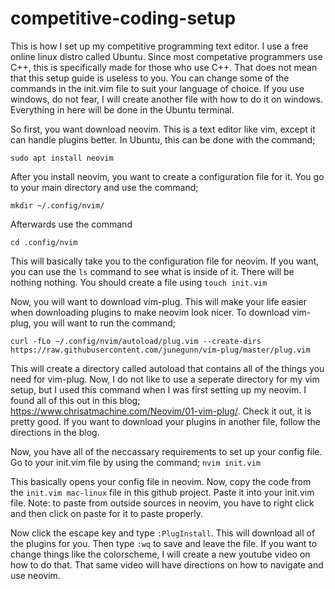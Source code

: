 # competitive-coding-setup
This is how I set up my competitive programming text editor. I use a free online linux distro called Ubuntu. Since most competative programmers use C++, this is specifically made for those who use C++. That does not mean that this setup guide is useless to you. You can change some of the commands in the init.vim file to suit your language of choice. If you use windows, do not fear, I will create another file with how to do it on windows. Everything in here will be done in the Ubuntu terminal.

So first, you want download neovim. This is a text editor like vim, except it can handle plugins better. In Ubuntu, this can be done with the command;

`sudo apt install neovim`

After you install neovim, you want to create a configuration file for it. You go to your main directory and use the command;

`mkdir ~/.config/nvim/`

Afterwards use the command 

`cd .config/nvim`

This will basically take you to the configuration file for neovim. If you want, you can use the `ls` command to see what is inside of it. There will be nothing nothing. You should create a file using 
`touch init.vim`

Now, you will want to download vim-plug. This will make your life easier when downloading plugins to make neovim look nicer. To download vim-plug, you will want to run the command; 

`curl -fLo ~/.config/nvim/autoload/plug.vim --create-dirs https://raw.githubusercontent.com/junegunn/vim-plug/master/plug.vim`

This will create a directory called autoload that contains all of the things you need for vim-plug. Now, I do not like to use a seperate directory for my vim setup, but I used this command when I was first setting up my neovim. I found all of this out in this blog; https://www.chrisatmachine.com/Neovim/01-vim-plug/. Check it out, it is pretty good. If you want to download your plugins in another file, follow the directions in the blog. 

Now, you have all of the neccassary requirements to set up your config file. Go to your init.vim file by using the command;
`nvim init.vim`

This basically opens your config file in neovim. Now, copy the code from the `init.vim mac-linux` file in this github project. Paste it into your init.vim file. 
Note: to paste from outside sources in neovim, you have to right click and then click on paste for it to paste properly.

Now click the escape key and type `:PlugInstall`. This will download all of the plugins for you. Then type `:wq` to save and leave the file. 
If you want to change things like the colorscheme, I will create a new youtube video on how to do that. That same video will have directions on how to 
navigate and use neovim.
